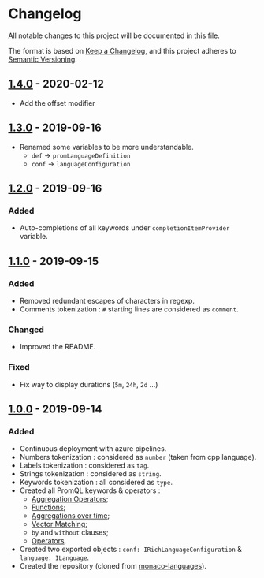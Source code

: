 # Changelog
All notable changes to this project will be documented in this file.

The format is based on [Keep a Changelog](https://keepachangelog.com/en/1.0.0/),
and this project adheres to [Semantic Versioning](https://semver.org/spec/v2.0.0.html).

## [1.4.0] - 2020-02-12
- Add the offset modifier

## [1.3.0] - 2019-09-16
- Renamed some variables to be more understandable.
  - ``def`` -> ``promLanguageDefinition``
  - ``conf`` -> ``languageConfiguration``

## [1.2.0] - 2019-09-16
### Added
- Auto-completions of all keywords under ``completionItemProvider`` variable.

## [1.1.0] - 2019-09-15
### Added
- Removed redundant escapes of characters in regexp.
- Comments tokenization : ``#`` starting lines are considered as ``comment``.

### Changed
- Improved the README.

### Fixed
- Fix way to display durations (``5m``, ``24h``, ``2d`` ...)

## [1.0.0] - 2019-09-14
### Added
- Continuous deployment with azure pipelines.
- Numbers tokenization : considered as ``number`` (taken from cpp language).
- Labels tokenization : considered as ``tag``.
- Strings tokenization : considered as ``string``.
- Keywords tokenization : all considered as ``type``.
- Created all PromQL keywords & operators :
    - [Aggregation Operators](https://prometheus.io/docs/prometheus/latest/querying/operators/#aggregation-operators);
    - [Functions](https://prometheus.io/docs/prometheus/latest/querying/functions/);
    - [Aggregations over time](https://prometheus.io/docs/prometheus/latest/querying/functions/#aggregation_over_time);
    - [Vector Matching](https://prometheus.io/docs/prometheus/latest/querying/operators/#vector-matching);
    - ``by`` and ``without`` clauses;
    - [Operators](https://prometheus.io/docs/prometheus/latest/querying/operators/).
- Created two exported objects : ``conf: IRichLanguageConfiguration`` & ``language: ILanguage``.
- Created the repository (cloned from [monaco-languages](https://github.com/microsoft/monaco-languages/)).

[Unreleased]: https://github.com/celian-garcia/monaco-languages-promql/compare/v1.4.0...HEAD
[1.4.0]: https://github.com/celian-garcia/monaco-languages-promql/compare/v1.3.0...v1.4.0
[1.3.0]: https://github.com/celian-garcia/monaco-languages-promql/compare/v1.2.0...v1.3.0
[1.2.0]: https://github.com/celian-garcia/monaco-languages-promql/compare/v1.1.0...v1.2.0
[1.1.0]: https://github.com/celian-garcia/monaco-languages-promql/compare/v1.0.0...v1.1.0
[1.0.0]: https://github.com/celian-garcia/monaco-languages-promql/releases/tag/v1.0.0
